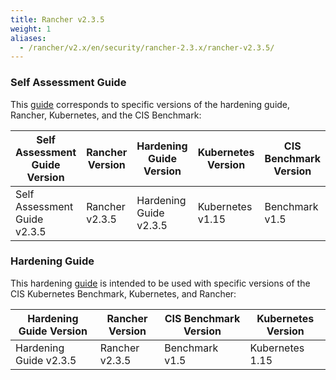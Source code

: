 ```yaml
---
title: Rancher v2.3.5
weight: 1
aliases:
  - /rancher/v2.x/en/security/rancher-2.3.x/rancher-v2.3.5/
---
```


### Self Assessment Guide

This [guide](./benchmark-2.3.5) corresponds to specific versions of the hardening guide, Rancher, Kubernetes, and the CIS Benchmark:

Self Assessment Guide Version | Rancher Version | Hardening Guide Version | Kubernetes Version | CIS Benchmark Version
---------------------------|----------|---------|-------|-----
Self Assessment Guide v2.3.5 | Rancher v2.3.5 | Hardening Guide v2.3.5 | Kubernetes v1.15 | Benchmark v1.5

### Hardening Guide

This hardening [guide](./hardening-2.3.5) is intended to be used with specific versions of the CIS Kubernetes Benchmark, Kubernetes, and Rancher:

Hardening Guide Version | Rancher Version | CIS Benchmark Version | Kubernetes Version
------------------------|----------------|-----------------------|------------------
Hardening Guide v2.3.5 | Rancher v2.3.5 | Benchmark v1.5 | Kubernetes 1.15